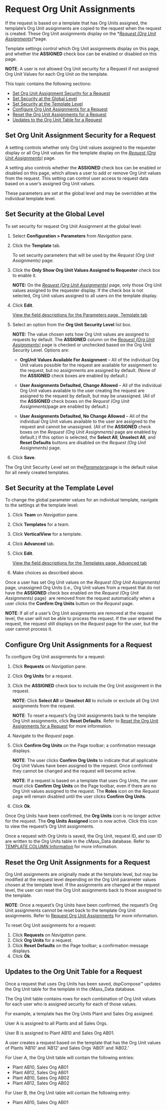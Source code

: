 # Request Org Unit Assignments

If the request is based on a template that has Org Units assigned, the
template’s Org Unit assignments are copied to the request when the
request is created. These Org Unit assignments display on the *[*Request
(Org Unit
Assignments)*](../Page_Desc/Request_Org_Unit_Assignments.htm)*page.

Template settings control which Org Unit assignments display on this
page, and whether the **ASSIGNED** check box can be enabled or disabled
on this page.

**NOTE**: A user is not allowed Org Unit security for a Request if not
assigned Org Unit Values for each Org Unit on the template.

This topic contains the following sections:

  - [Set Org Unit Assignment Security for a
    Request](#Set_Org_Unit_Assignment_Security_for_a_Request)
  - [Set Security at the Global
    Level](#Set_Security_at_the_Global_Level)
  - [Set Security at the Template
    Level](#Set_Security_at_the_Template_Level)
  - [Configure Org Unit Assignments for a
    Request](#Configure_Org_Unit_Assignments_for_a_Request)
  - [Reset the Org Unit Assignments for a
    Request](#Reset_the_Org_Unit_Assignments_for_a_Request)
  - [Updates to the Org Unit Table for a
    Request](#Updates_to_the_Org_Unit_Table_for_a_Request)

## <span id="Set_Org_Unit_Assignment_Security_for_a_Request"></span>Set Org Unit Assignment Security for a Request

A setting controls whether only Org Unit values assigned to the
requester display or all Org Unit values for the template display on the
*[Request (Org Unit
Assignments)](../Page_Desc/Request_Org_Unit_Assignments.htm)* page.

A setting also controls whether the **ASSIGNED** check box can be
enabled or disabled on this page, which allows a user to add or remove
Org Unit values from the request. This setting can control user access
to request data based on a user’s assigned Org Unit values.

These parameters are set at the global level and may be overridden at
the individual template
level.

## <span id="Set_Security_at_the_Global_Level"></span>Set Security at the Global Level

To set security for request Org Unit Assignment at the global level:

1.  Select **Configuration \> Parameters** from *Navigation* pane.

2.  Click the **Template** tab.
    
    To set security parameters that will be used by the *Request (Org
    Unit Assignments)* page:

3.  Click the **Only Show Org Unit Values Assigned to Requester** check
    box to enable it.
    
    **NOTE:** On the *[*Request (Org Unit
    Assignments)*](../Page_Desc/Request_Org_Unit_Assignments.htm)* page,
    only those Org Unit values assigned to the requester display. If the
    check box is not selected, Org Unit values assigned to all users on
    the template display.

4.  Click <span style="font-weight: bold;">Edit</span>.
    
    [View the field descriptions for the Parameters page, Template
    tab](../Page_Desc/Parameters.htm#Template_Tab)

5.  Select an option from the **Org Unit Security Level** list box.
    
    **NOTE:** The value chosen sets how Org Unit values are assigned to
    requests by default. The **ASSIGNED** column on the *[*Request (Org
    Unit Assignments)*](../Page_Desc/Request_Org_Unit_Assignments.htm)*
    page is checked or unchecked based on the Org Unit Security Level.
    Options are:
    
      - **OrgUnit Values Available For Assignment** – All of the
        individual Org Unit values possible for the request are
        available for assignment to the request, but no assignments are
        assigned by default. (None of the **ASSIGNED** check boxes are
        enabled by default.)
    
      - **User Assignments Defaulted, Change Allowed** – All of the
        individual Org Unit values available to the user creating the
        request are assigned to the request by default, but may be
        unassigned. (All of the **ASSIGNED** check boxes on the
        <span style="font-style: italic;">Request (Org Unit
        Assignments)</span><span>page</span> are enabled by default.)
    
      - **User Assignments Defaulted, No Change Allowed** – All of the
        individual Org Unit values available to the user are assigned to
        the request and cannot be unassigned. (All of the **ASSIGNED**
        check boxes on the <span style="font-style: italic;">Request
        (Org Unit Assignments)</span> page are enabled by default.) If
        this option is selected, the **Select All**, **Unselect All**,
        and **Reset Defaults** buttons are disabled on the *Request (Org
        Unit Assignments)* page.

6.  Click <span style="font-weight: bold;">Save</span>.

The Org Unit Security Level set on
the<span style="font-style: italic;">[Parameters](../Page_Desc/Parameters.htm)</span><span>page
is the default value for all newly created
templates.</span>

## <span id="Set_Security_at_the_Template_Level"></span>Set Security at the Template Level

To change the global parameter values for an individual template,
navigate to the settings at the template level:

1.  Click **Team** on *Navigation* pane.

2.  Click **Templates** for a team.

3.  Click **VerticalView** for a template.

4.  Click **Advanced** tab.

5.  Click <span style="font-weight: bold;">Edit</span>.
    
    [View the field descriptions for the Templates page, Advanced
    tab](../Page_Desc/Templates_H.htm#Advanced_Tab)

6.  Make choices as described above.

Once a user has set Org Unit values on the *Request (Org Unit
Assignments)* page, unassigned Org Units (i.e., Org Unit values from a
request that do not have the **ASSIGNED** check box enabled on the
*Request (Org Unit Assignments)* page)  are removed from the request
automatically when a user clicks the **Confirm Org Units** button on the
*Request* page.

**NOTE**: If all of a user’s Org Unit assignments are removed at the
request level, the user will not be able to process the request. If the
user entered the request, the request still displays on the *Request*
page for the user, but the user cannot process
it.

## <span id="Configure_Org_Unit_Assignments_for_a_Request"></span>Configure Org Unit Assignments for a Request

To configure Org Unit assignments for a request:

1.  Click **Requests** on *Navigation
    <span style="font-style: normal;">pane</span>*.

2.  Click **Org Units** for a request.

3.  Click the **ASSIGNED** check box to include the Org Unit assignment
    in the request.
    
    **NOTE**: Click **Select All** or **Unselect All** to include or
    exclude all Org Unit assignments from the request.
    
    **NOTE**: To reset a request’s Org Unit assignments back to the
    template Org Unit assignments, click **Reset Defaults**. Refer to
    [Reset the Org Unit Assignments for a
    Request](#Reset_the_Org_Unit_Assignments_for_a_Request) for more
    information.

4.  Navigate to the *Request* page.

5.  Click **Confirm Org Units** on the Page toolbar; a confirmation
    message displays.
    
    **NOTE**: The user clicks **Confirm Org Units** to indicate that all
    applicable Org Unit Values have been assigned to the request. Once
    confirmed they cannot be changed and the request will become active.
    
    **NOTE**: If a request is based on a template that uses Org Units,
    the user must click **Confirm Org Units** on the Page toolbar, even
    if there are no Org Unit values assigned to the request. The
    **Roles** icon on the *Request* page will remain disabled until the
    user clicks **Confirm Org Units**.

6.  Click **Ok**.

Once Org Units have been confirmed, the **Org Units** icon is no longer
active for the request. The **Org Units Assigned** icon is now active.
Click this icon to view the request’s Org Unit assignments.

Once a request with Org Units is saved, the Org Unit, request ID, and
user ID are written to the Org Units table in the cMass\_Data database.
Refer to [TEMPLATE COLUMN
Information](Set_up_Org_Units.htm#TEMPLATE_COLUMN_Information) for more
information.

## <span id="Reset_the_Org_Unit_Assignments_for_a_Request"></span>Reset the Org Unit Assignments for a Request

Org Unit assignments are originally made at the template level, but may
be modified at the request level depending on the Org Unit parameter
values chosen at the template level. If the assignments are changed at
the request level, the user can reset the Org Unit assignments back to
those assigned to the template.

**NOTE**: Once a request’s Org Units have been confirmed, the request’s
Org Unit assignments cannot be reset back to the template Org Unit
assignments. Refer to [Request Org Unit Assignments](#) for more
information.

To reset Org Unit assignments for a request:

1.  Click **Requests** on *Navigation
    <span style="font-style: normal;">pane</span>*.
2.  Click **Org Units** for a request.
3.  Click **Reset Defaults** on the Page toolbar; a confirmation message
    displays.
4.  Click
**Ok**.

## <span id="Updates_to_the_Org_Unit_Table_for_a_Request"></span>Updates to the Org Unit Table for a Request

Once a request that uses Org Units has been saved, dspCompose™ updates
the Org Unit table for the template in the cMass\_Data database.

The Org Unit table contains rows for each combination of Org Unit values
for each user who is assigned security for each of those values.

For example, a template has the Org Units Plant and Sales Org assigned.

User A is assigned to all Plants and all Sales Orgs.

User B is assigned to Plant AB10 and Sales Org AB01.

A user creates a request based on the template that has the Org Unit
values of Plants ‘AB10’ and ‘AB12’ and Sales Orgs ‘AB01’ and ‘AB02.’

For User A, the Org Unit table will contain the following entries:

  - Plant AB10, Sales Org AB01
  - Plant AB12, Sales Org AB01
  - Plant AB10, Sales Org AB02
  - Plant AB12, Sales Org AB02

For User B, the Org Unit table will contain the following entry:

  - Plant AB10, Sales Org AB01
